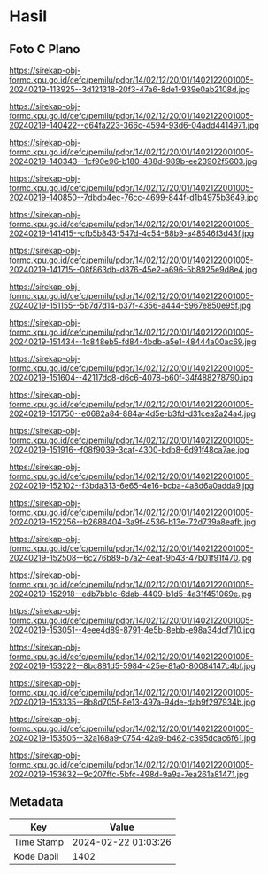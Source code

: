 # Hasil

## Foto C Plano

https://sirekap-obj-formc.kpu.go.id/cefc/pemilu/pdpr/14/02/12/20/01/1402122001005-20240219-113925--3d121318-20f3-47a6-8de1-939e0ab2108d.jpg

https://sirekap-obj-formc.kpu.go.id/cefc/pemilu/pdpr/14/02/12/20/01/1402122001005-20240219-140422--d64fa223-366c-4594-93d6-04add4414971.jpg

https://sirekap-obj-formc.kpu.go.id/cefc/pemilu/pdpr/14/02/12/20/01/1402122001005-20240219-140343--1cf90e96-b180-488d-989b-ee23902f5603.jpg

https://sirekap-obj-formc.kpu.go.id/cefc/pemilu/pdpr/14/02/12/20/01/1402122001005-20240219-140850--7dbdb4ec-76cc-4699-844f-d1b4975b3649.jpg

https://sirekap-obj-formc.kpu.go.id/cefc/pemilu/pdpr/14/02/12/20/01/1402122001005-20240219-141415--cfb5b843-547d-4c54-88b9-a48546f3d43f.jpg

https://sirekap-obj-formc.kpu.go.id/cefc/pemilu/pdpr/14/02/12/20/01/1402122001005-20240219-141715--08f863db-d876-45e2-a696-5b8925e9d8e4.jpg

https://sirekap-obj-formc.kpu.go.id/cefc/pemilu/pdpr/14/02/12/20/01/1402122001005-20240219-151155--5b7d7d14-b37f-4356-a444-5967e850e95f.jpg

https://sirekap-obj-formc.kpu.go.id/cefc/pemilu/pdpr/14/02/12/20/01/1402122001005-20240219-151434--1c848eb5-fd84-4bdb-a5e1-48444a00ac69.jpg

https://sirekap-obj-formc.kpu.go.id/cefc/pemilu/pdpr/14/02/12/20/01/1402122001005-20240219-151604--42117dc8-d6c6-4078-b60f-34f488278790.jpg

https://sirekap-obj-formc.kpu.go.id/cefc/pemilu/pdpr/14/02/12/20/01/1402122001005-20240219-151750--e0682a84-884a-4d5e-b3fd-d31cea2a24a4.jpg

https://sirekap-obj-formc.kpu.go.id/cefc/pemilu/pdpr/14/02/12/20/01/1402122001005-20240219-151916--f08f9039-3caf-4300-bdb8-6d91f48ca7ae.jpg

https://sirekap-obj-formc.kpu.go.id/cefc/pemilu/pdpr/14/02/12/20/01/1402122001005-20240219-152102--f3bda313-6e65-4e16-bcba-4a8d6a0adda9.jpg

https://sirekap-obj-formc.kpu.go.id/cefc/pemilu/pdpr/14/02/12/20/01/1402122001005-20240219-152256--b2688404-3a9f-4536-b13e-72d739a8eafb.jpg

https://sirekap-obj-formc.kpu.go.id/cefc/pemilu/pdpr/14/02/12/20/01/1402122001005-20240219-152508--6c276b89-b7a2-4eaf-9b43-47b01f91f470.jpg

https://sirekap-obj-formc.kpu.go.id/cefc/pemilu/pdpr/14/02/12/20/01/1402122001005-20240219-152918--edb7bb1c-6dab-4409-b1d5-4a31f451069e.jpg

https://sirekap-obj-formc.kpu.go.id/cefc/pemilu/pdpr/14/02/12/20/01/1402122001005-20240219-153051--4eee4d89-8791-4e5b-8ebb-e98a34dcf710.jpg

https://sirekap-obj-formc.kpu.go.id/cefc/pemilu/pdpr/14/02/12/20/01/1402122001005-20240219-153222--8bc881d5-5984-425e-81a0-80084147c4bf.jpg

https://sirekap-obj-formc.kpu.go.id/cefc/pemilu/pdpr/14/02/12/20/01/1402122001005-20240219-153335--8b8d705f-8e13-497a-94de-dab9f297934b.jpg

https://sirekap-obj-formc.kpu.go.id/cefc/pemilu/pdpr/14/02/12/20/01/1402122001005-20240219-153505--32a168a9-0754-42a9-b462-c395dcac6f61.jpg

https://sirekap-obj-formc.kpu.go.id/cefc/pemilu/pdpr/14/02/12/20/01/1402122001005-20240219-153632--9c207ffc-5bfc-498d-9a9a-7ea261a81471.jpg


## Metadata

| Key        | Value               |
| ---------- | ------------------- |
| Time Stamp | 2024-02-22 01:03:26 |
| Kode Dapil | 1402                |



